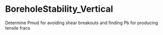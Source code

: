 # BoreholeStability_Vertical
Determine Pmud for avoiding shear breakouts and finding Pb for producing tensile fracs 
